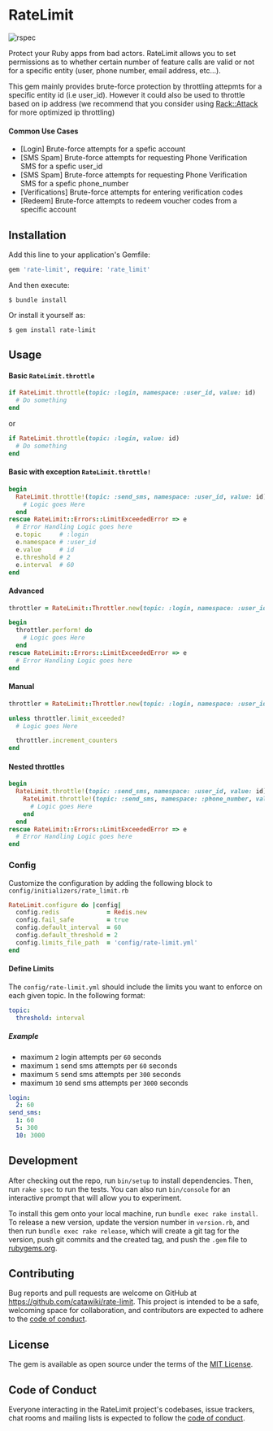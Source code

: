 # RateLimit
![rspec](https://github.com/catawiki/rate-limit/actions/workflows/main.yml/badge.svg) 

Protect your Ruby apps from bad actors. RateLimit allows you to set permissions as to whether certain number of feature calls are valid or not for a specific entity (user, phone number, email address, etc...). 

This gem mainly provides brute-force protection by throttling attepmts for a specific entity id (i.e user_id). However it could also be used to throttle based on ip address (we recommend that you consider using [Rack::Attack](https://github.com/rack/rack-attack) for more optimized ip throttling)

#### Common Use Cases
* [Login] Brute-force attempts for a spefic account
* [SMS Spam] Brute-force attempts for requesting Phone Verification SMS for a spefic user_id
* [SMS Spam] Brute-force attempts for requesting  Phone Verification SMS for a spefic phone_number
* [Verifications] Brute-force attempts for entering verification codes
* [Redeem] Brute-force attempts to redeem voucher codes from a specific account

## Installation

Add this line to your application's Gemfile:

```ruby
gem 'rate-limit', require: 'rate_limit'
```

And then execute:

    $ bundle install

Or install it yourself as:

    $ gem install rate-limit

## Usage

#### Basic `RateLimit.throttle`

```ruby
if RateLimit.throttle(topic: :login, namespace: :user_id, value: id)
  # Do something
end
```
or

```ruby
if RateLimit.throttle(topic: :login, value: id)
  # Do something
end
```

#### Basic with exception `RateLimit.throttle!`

```ruby
begin
  RateLimit.throttle!(topic: :send_sms, namespace: :user_id, value: id) do
    # Logic goes Here
  end
rescue RateLimit::Errors::LimitExceededError => e
  # Error Handling Logic goes here
  e.topic     # :login
  e.namespace # :user_id
  e.value     # id
  e.threshold # 2
  e.interval  # 60
end
```

#### Advanced

```ruby
throttler = RateLimit::Throttler.new(topic: :login, namespace: :user_id, value: id)

begin
  throttler.perform! do
    # Logic goes Here
  end
rescue RateLimit::Errors::LimitExceededError => e
  # Error Handling Logic goes here
end
```

#### Manual

```ruby
throttler = RateLimit::Throttler.new(topic: :login, namespace: :user_id, value: id)

unless throttler.limit_exceeded?
  # Logic goes Here

  throttler.increment_counters
end
```

#### Nested throttles

```ruby
begin
  RateLimit.throttle!(topic: :send_sms, namespace: :user_id, value: id) do
    RateLimit.throttle!(topic: :send_sms, namespace: :phone_number, value: number) do
      # Logic goes Here
    end
  end
rescue RateLimit::Errors::LimitExceededError => e
  # Error Handling Logic goes here
end
```

### Config

Customize the configuration by adding the following block to `config/initializers/rate_limit.rb`

```ruby
RateLimit.configure do |config|
  config.redis             = Redis.new
  config.fail_safe         = true
  config.default_interval  = 60
  config.default_threshold = 2
  config.limits_file_path  = 'config/rate-limit.yml'
end
```

#### Define Limits

The `config/rate-limit.yml` should include the limits you want to enforce on each given topic. In the following format:

```yaml
topic:
  threshold: interval
```

##### Example

* maximum `2` login attempts per `60` seconds
* maximum `1` send sms attempts per `60` seconds
* maximum `5` send sms attempts per `300` seconds
* maximum `10` send sms attempts per `3000` seconds

```yaml
login:
  2: 60
send_sms:
  1: 60
  5: 300
  10: 3000
```

## Development

After checking out the repo, run `bin/setup` to install dependencies. Then, run `rake spec` to run the tests. You can also run `bin/console` for an interactive prompt that will allow you to experiment.

To install this gem onto your local machine, run `bundle exec rake install`. To release a new version, update the version number in `version.rb`, and then run `bundle exec rake release`, which will create a git tag for the version, push git commits and the created tag, and push the `.gem` file to [rubygems.org](https://rubygems.org).

## Contributing

Bug reports and pull requests are welcome on GitHub at https://github.com/catawiki/rate-limit. This project is intended to be a safe, welcoming space for collaboration, and contributors are expected to adhere to the [code of conduct](https://github.com/catawiki/rate-limit/blob/master/CODE_OF_CONDUCT.md).

## License

The gem is available as open source under the terms of the [MIT License](https://opensource.org/licenses/MIT).

## Code of Conduct

Everyone interacting in the RateLimit project's codebases, issue trackers, chat rooms and mailing lists is expected to follow the [code of conduct](https://github.com/catawiki/rate-limit/blob/master/CODE_OF_CONDUCT.md).
